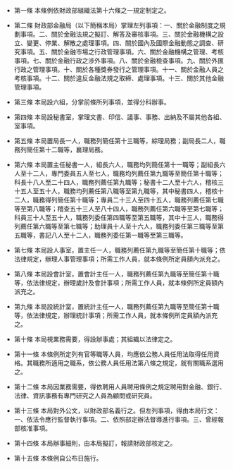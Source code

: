 * 第一條 本條例依財政部組織法第十六條之一規定制定之。

* 第二條 財政部金融局（以下簡稱本局）掌理左列事項：一、關於金融制度之規劃事項。二、關於金融法規之擬訂、解答及審核事項。三、關於金融機構之設立、變更、停業、解散之處理事項。四、關於國內及國際金融動態之調查、研究事項。五、關於金融市場之行政管理事項。六、關於金融機構之管理、考核事項。七、關於金融行政之涉外事項。八、關於金融檢查事項。九、關於外匯行政之管理事項。十、關於各種獎券發行之管理事項。十一、關於金融人員之考核事項。十二、關於違反金融法規之取締、處理事項。十三、關於其他金融管理事項。

* 第三條 本局設六組，分掌前條所列事項，並得分科辦事。

* 第四條 本局設秘書室，掌理文書、印信、議事、事務、出納及不屬其他各組、室事項。

* 第五條 本局置局長一人，職務列簡任第十三職等，綜理局務；副局長二人，職務列簡任第十二職等，襄理局務。

* 第六條 本局置主任秘書一人，組長六人，職務均列簡任第十一職等；副組長六人至十二人，專門委員五人至七人，職務均列薦任第九職等至簡任第十職等；科長十八人至二十四人，職務列薦任第九職等；秘書十二人至十六人，稽核三十五人至五十人，職務均列薦任第八職等至第九職等，其中秘書四人，稽核十二人，職務得列簡任第十職等；專員二十三人至四十五人，職務列薦任第七職等至第八職等；稽查五十三人至八十四人，職務列薦任第六職等至第七職等；科員三十人至五十人，職務列委任第四職等至第五職等，其中十三人，職務得列薦任第六職等至第七職等；助理員十人至十六人，職務列委任第三職等至第五職等，書記八人至十二人，職務列委任第一職等至第三職等。

* 第七條 本局設人事室，置主任一人，職務列薦任第九職等至簡任第十職等；依法律規定，辦理人事管理事項；所需工作人員，就本條例所定員額內派充之。

* 第八條 本局設會計室，置會計主任一人，職務列薦任第九職等至簡任第十職等，依法律規定，辦理歲計及會計事項；所需工作人員，就本條例所定員額內派充之。

* 第九條 本局設統計室，置統計主任一人，職務列薦任第九職等至簡任第十職等，依法律規定，辦理統計事項；所需工作人員，就本條例所定員額內派充之。

* 第十條 本局視業務需要，得設辦事處；其組織以法律定之。

* 第十一條 本條例所定列有官等職等人員，均應依公務人員任用法取得任用資格。其職務所適用之職系，依公務人員任用法第八條之規定，就有關職系選用之。

* 第十二條 本局因業務需要，得依聘用人員聘用條例之規定聘用對金融、銀行、法律、資訊事務有專門研究之人員為顧問或研究員。

* 第十三條 本局對外公文，以財政部名義行之。但左列事項，得由本局行文：一、依法令應行監督執行事項。二、依照部定辦法督導進行事項。三、曾經報部核准事項。

* 第十四條 本局辦事細則，由本局擬訂，報請財政部核定之。

* 第十五條 本條例自公布日施行。

